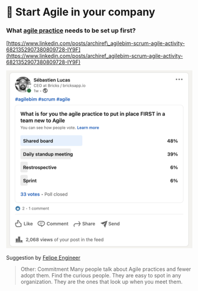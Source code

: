 # 🏁 Start Agile in your company

### What [agile practice](learn-and-practice-agile-bim/agile-tools.md) needs to be set up first? 

[https://www.linkedin.com/posts/archiref\_agilebim-scrum-agile-activity-6821352907380809728-IY9F](https://www.linkedin.com/posts/archiref_agilebim-scrum-agile-activity-6821352907380809728-IY9F)

![](.gitbook/assets/what-is-agile-practice-to-do-first.png)

Suggestion by [Felipe Engineer ](https://www.linkedin.com/in/engineerfelipe/)

> Other: Commitment Many people talk about Agile practices and fewer adopt them. Find the curious people. They are easy to spot in any organization. They are the ones that look up when you meet them.



